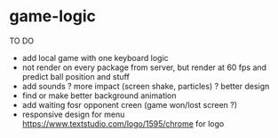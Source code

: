 # game-logic

TO DO
- add local game with one keyboard logic
- not render on every package from server, but render at 60 fps and predict ball position and stuff
- add sounds ? more impact (screen shake, particles) ? better design
- find or make better background animation
- add waiting fosr opponent creen (game won/lost screen ?)
- responsive design for menu
https://www.textstudio.com/logo/1595/chrome for logo